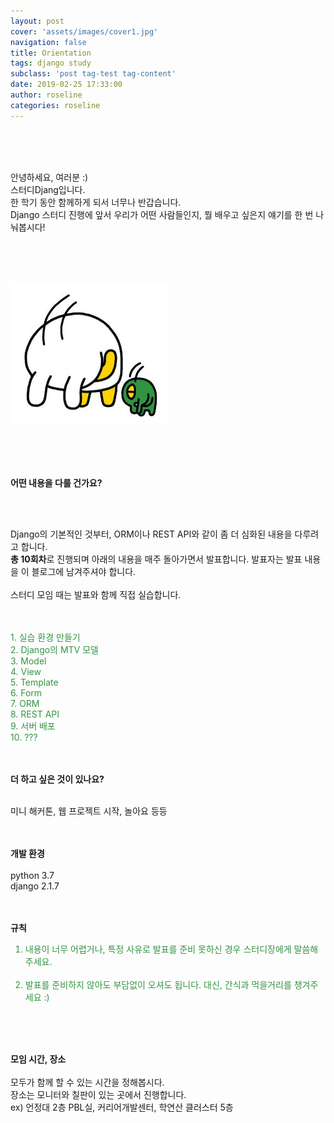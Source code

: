 ```yaml
---
layout: post
cover: 'assets/images/cover1.jpg'
navigation: false
title: Orientation
tags: django study 
subclass: 'post tag-test tag-content'
date: 2019-02-25 17:33:00
author: roseline
categories: roseline
---
```

  
<br>
<br>  
<br>

안녕하세요, 여러분 :)  
스터디Djang입니다.  
한 학기 동안 함께하게 되서 너무나 반갑습니다.  
Django 스터디 진행에 앞서 우리가 어떤 사람들인지, 뭘 배우고 싶은지 얘기를 한 번 나눠봅시다!

<br>
<br>
<br>


![greeting](/assets/images/greeting.jpg "greeting")  


<br>
<br>
<br>
  

**어떤 내용을 다룰 건가요?**

<br>
<br>
  
Django의 기본적인 것부터, ORM이나 REST API와 같이 좀 더 심화된 내용을 다루려고 합니다.  
**총 10회차**로 진행되며 아래의 내용을 매주 돌아가면서 발표합니다. 발표자는 발표 내용을 이 블로그에 남겨주셔야 합니다.<br><br>
스터디 모임 때는 발표와 함께 직접 실습합니다.
  
<br>
<br>
  
<font color="#339441">
1. 실습 환경 만들기 <br>
2. Django의 MTV 모델<br>
3. Model<br>
4. View<br>
5. Template<br>
6. Form<br>
7. ORM<br>
8. REST API<br>
9. 서버 배포 <br>
10. ???
</font>
  
<br>
<br>
<br>

**더 하고 싶은 것이 있나요?**

<br>
미니 해커톤, 웹 프로젝트 시작, 놀아요 등등  
<br>
<br>
<br>

**개발 환경**
<br>
<br>
python 3.7 
<br>
django 2.1.7 
<br>
<br>
<br>


**규칙**
<font color="#339441">

1. 내용이 너무 어렵거나, 특정 사유로 발표를 준비 못하신 경우 스터디장에게 말씀해주세요.<br><br>
2. 발표를 준비하지 않아도 부담없이 오셔도 됩니다. 대신, 간식과 먹을거리를 챙겨주세요 :)  <br>


</font>

<br>
<br>
<br>


**모임 시간, 장소**
<br>
<br>
모두가 함께 할 수 있는 시간을 정해봅시다.  
장소는 모니터와 칠판이 있는 곳에서 진행합니다.  
ex) 언정대 2층 PBL실, 커리어개발센터, 학연산 클러스터 5층

<br>
<br>
<br>
